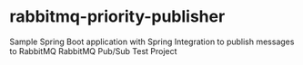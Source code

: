 # rabbitmq-priority-publisher
Sample Spring Boot application with Spring Integration to publish messages to RabbitMQ
RabbitMQ Pub/Sub Test Project